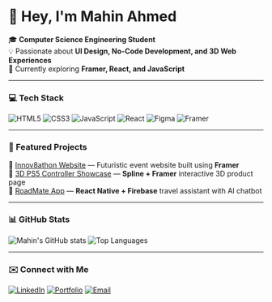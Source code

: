 # 👋 Hey, I'm Mahin Ahmed  

🎓 **Computer Science Engineering Student**  
💡 Passionate about **UI Design, No-Code Development, and 3D Web Experiences**  
🚀 Currently exploring **Framer, React, and JavaScript**

---

### 💻 Tech Stack
![HTML5](https://img.shields.io/badge/-HTML5-E34F26?style=flat&logo=html5&logoColor=white)
![CSS3](https://img.shields.io/badge/-CSS3-1572B6?style=flat&logo=css3)
![JavaScript](https://img.shields.io/badge/-JavaScript-F7DF1E?style=flat&logo=javascript&logoColor=black)
![React](https://img.shields.io/badge/-React-61DAFB?style=flat&logo=react&logoColor=black)
![Figma](https://img.shields.io/badge/-Figma-F24E1E?style=flat&logo=figma&logoColor=white)
![Framer](https://img.shields.io/badge/-Framer-0055FF?style=flat&logo=framer&logoColor=white)

---

### 🧩 Featured Projects
🔹 [Innov8athon Website](https://github.com/mahinahmed/innov8athon) — Futuristic event website built using **Framer**  
🔹 [3D PS5 Controller Showcase](https://github.com/mahinahmed/ps5-3d) — **Spline + Framer** interactive 3D product page  
🔹 [RoadMate App](https://github.com/mahinahmed/roadmate) — **React Native + Firebase** travel assistant with AI chatbot  

---

### 📊 GitHub Stats
![Mahin's GitHub stats](https://github-readme-stats.vercel.app/api?username=mahinahmed&show_icons=true&theme=radical)
![Top Languages](https://github-readme-stats.vercel.app/api/top-langs/?username=mahinahmed&layout=compact&theme=radical)

---

### ✉️ Connect with Me
[![LinkedIn](https://img.shields.io/badge/-Mahin%20Ahmed-blue?style=flat&logo=Linkedin&logoColor=white)](https://linkedin.com/in/YOUR-LINK)
[![Portfolio](https://img.shields.io/badge/-Portfolio-000?style=flat&logo=framer&logoColor=white)](https://YOUR-PORTFOLIO-LINK)
[![Email](https://img.shields.io/badge/-mahinahmed@example.com-D14836?style=flat&logo=gmail&logoColor=white)](mailto:mahinahmed@example.com)
